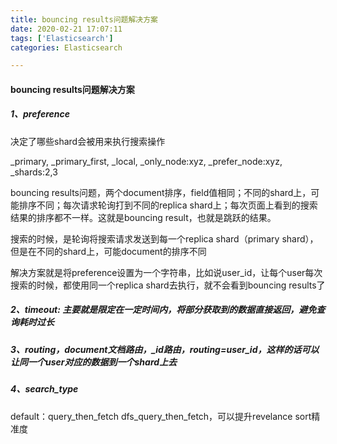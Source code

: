 ```yaml
---
title: bouncing results问题解决方案
date: 2020-02-21 17:07:11
tags: ['Elasticsearch']
categories: Elasticsearch

---
```


#### bouncing results问题解决方案

##### 1、preference

决定了哪些shard会被用来执行搜索操作

_primary, _primary_first, _local, _only_node:xyz, _prefer_node:xyz, _shards:2,3

bouncing results问题，两个document排序，field值相同；不同的shard上，可能排序不同；每次请求轮询打到不同的replica shard上；每次页面上看到的搜索结果的排序都不一样。这就是bouncing result，也就是跳跃的结果。

搜索的时候，是轮询将搜索请求发送到每一个replica shard（primary shard），但是在不同的shard上，可能document的排序不同

解决方案就是将preference设置为一个字符串，比如说user_id，让每个user每次搜索的时候，都使用同一个replica shard去执行，就不会看到bouncing results了

##### 2、timeout:  主要就是限定在一定时间内，将部分获取到的数据直接返回，避免查询耗时过长

##### 3、routing，document文档路由，_id路由，routing=user_id，这样的话可以让同一个user对应的数据到一个shard上去

##### 4、search_type

default：query_then_fetch
dfs_query_then_fetch，可以提升revelance sort精准度